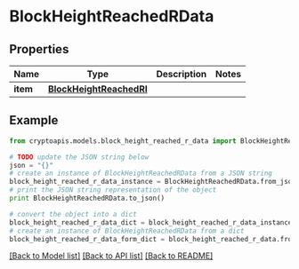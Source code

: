 # BlockHeightReachedRData


## Properties
Name | Type | Description | Notes
------------ | ------------- | ------------- | -------------
**item** | [**BlockHeightReachedRI**](BlockHeightReachedRI.md) |  | 

## Example

```python
from cryptoapis.models.block_height_reached_r_data import BlockHeightReachedRData

# TODO update the JSON string below
json = "{}"
# create an instance of BlockHeightReachedRData from a JSON string
block_height_reached_r_data_instance = BlockHeightReachedRData.from_json(json)
# print the JSON string representation of the object
print BlockHeightReachedRData.to_json()

# convert the object into a dict
block_height_reached_r_data_dict = block_height_reached_r_data_instance.to_dict()
# create an instance of BlockHeightReachedRData from a dict
block_height_reached_r_data_form_dict = block_height_reached_r_data.from_dict(block_height_reached_r_data_dict)
```
[[Back to Model list]](../README.md#documentation-for-models) [[Back to API list]](../README.md#documentation-for-api-endpoints) [[Back to README]](../README.md)



